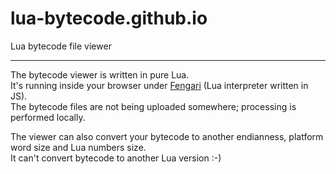 # lua-bytecode.github.io
Lua bytecode file viewer  
<hr>

The bytecode viewer is written in pure Lua.  
It's running inside your browser under [Fengari](https://fengari.io/) (Lua interpreter written in JS).  
The bytecode files are not being uploaded somewhere; processing is performed locally.  

The viewer can also convert your bytecode to another endianness, platform word size and Lua numbers size.  
It can't convert bytecode to another Lua version :-)
